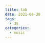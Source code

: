 ```yaml
---
title: tab
date: 2021-08-30
tags:
  - JS
categories:
  - music
---
```


<vexflow />

<style>
</style>
